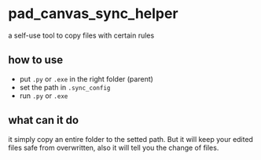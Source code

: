 # pad_canvas_sync_helper
a self-use tool to copy files with certain rules

## how to use
- put `.py` or `.exe` in the right folder (parent)
- set the path in `.sync_config`
- run `.py` or `.exe`

## what can it do
it simply copy an entire folder to the setted path. But it will keep your edited files safe from overwritten, also it will tell you the change of files.
